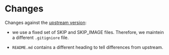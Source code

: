 # Changes

Changes against the [upstream version](https://github.com/RPi-Dist/pi-gen.git):

- we use a fixed set of SKIP and SKIP_IMAGE files. Therefore, we maintein a
  different `.gitigniore` file.

- `README.md` contains a different heading to tell differences from upstream.
